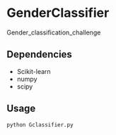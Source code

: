 # GenderClassifier
Gender_classification_challenge

## Dependencies 

* Scikit-learn
* numpy
* scipy

## Usage

```
python Gclassifier.py
```
